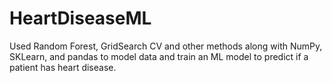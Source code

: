 # HeartDiseaseML
Used Random Forest, GridSearch CV and other methods along with NumPy, SKLearn, and pandas to model data and train an ML model to predict if a patient has heart disease.
